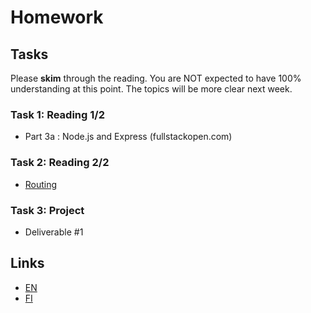 # Homework

## Tasks

Please **skim** through the reading. You are NOT expected to have 100% understanding at this point. The topics will be more clear next week. 

### Task 1: Reading 1/2

- Part 3a : Node.js and Express (fullstackopen.com)

###  Task 2: Reading 2/2
- [Routing](https://expressjs.com/en/starter/basic-routing.html)

###  Task 3: Project
- Deliverable #1

## Links

- [EN](https://fullstackopen.com/en/part3/node_js_and_express)
- [FI](https://fullstackopen.com/osa3/node_js_ja_express)
